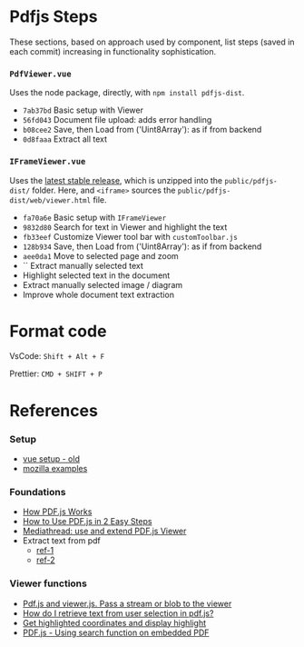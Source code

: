 


# Pdfjs Steps

These sections, based on approach used by component, list steps (saved in each commit) increasing in functionality sophistication.

### `PdfViewer.vue`

Uses the node package, directly, with `npm install pdfjs-dist`.

* `7ab37bd` Basic setup with Viewer
* `56fd043` Document file upload: adds error handling
* `b08cee2` Save, then Load from ('Uint8Array'): as if from backend
* `0d8faaa` Extract all text


### `IFrameViewer.vue`

Uses the [latest stable release](https://mozilla.github.io/pdf.js/getting_started/#download), which is unzipped into the `public/pdfjs-dist/` folder.  Here, and `<iframe>` sources the `public/pdfjs-dist/web/viewer.html` file.

* `fa70a6e` Basic setup with `IFrameViewer`
* `9832d80` Search for text in Viewer and highlight the text
* `fb33eef` Customize Viewer tool bar with `customToolbar.js`
* `128b934` Save, then Load from ('Uint8Array'): as if from backend
* `aee0da1` Move to selected page and zoom
* `` Extract manually selected text
* Highlight selected text in the document
* Extract manually selected image / diagram
* Improve whole document text extraction





# Format code

VsCode: `Shift + Alt + F`

Prettier: `CMD + SHIFT + P`



# References

### Setup 

* [vue setup - old](https://stackoverflow.com/questions/65750584/how-to-import-mozilla-pdf-js-in-vue-project)
* [mozilla examples](https://github.com/mozilla/pdf.js/blob/master/examples/learning/helloworld.html)

### Foundations

* [How PDF.js Works](https://pdfjs.express/blog/how-pdf-js-works)
* [How to Use PDF.js in 2 Easy Steps](https://pdfjs.express/blog/how-to-use-pdf-js)
* [Mediathread: use and extend PDF.js Viewer](https://www.columbia.edu/~njn2118/journal/2021/7/30.html)
* Extract text from pdf
  - [ref-1](https://stackoverflow.com/questions/1554280/how-to-extract-text-from-a-pdf-in-javascript)
  - [ref-2](https://stackoverflow.com/questions/40635979/how-to-correctly-extract-text-from-a-pdf-using-pdf-js)

### Viewer functions
* [Pdf.js and viewer.js. Pass a stream or blob to the viewer](https://stackoverflow.com/questions/24535799/pdf-js-and-viewer-js-pass-a-stream-or-blob-to-the-viewer)
* [How do I retrieve text from user selection in pdf.js?](https://stackoverflow.com/questions/48950038/how-do-i-retrieve-text-from-user-selection-in-pdf-js)
* [Get highlighted coordinates and display highlight](https://gist.github.com/yurydelendik/f2b846dae7cb29c86d23)
* [PDF.js - Using search function on embedded PDF](https://stackoverflow.com/questions/29987478/pdf-js-using-search-function-on-embedded-pdf)